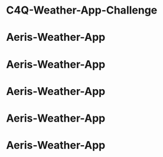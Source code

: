 # C4Q-Weather-App-Challenge
# Aeris-Weather-App
# Aeris-Weather-App
# Aeris-Weather-App
# Aeris-Weather-App
# Aeris-Weather-App
